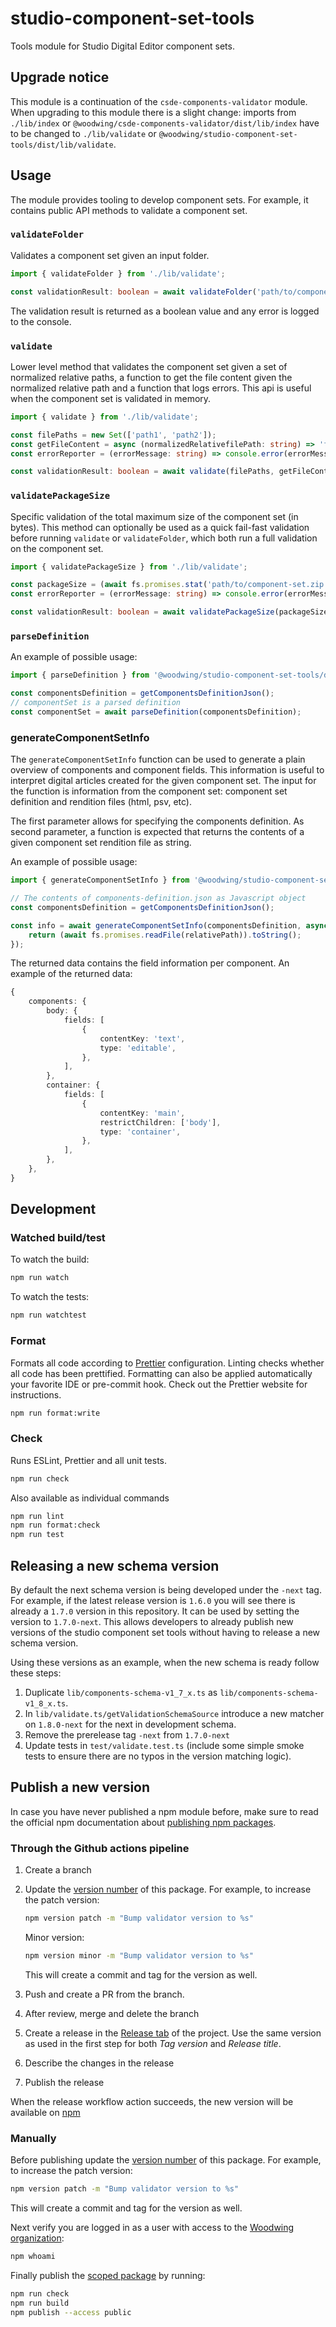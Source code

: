 # studio-component-set-tools

Tools module for Studio Digital Editor component sets.

## Upgrade notice

This module is a continuation of the `csde-components-validator` module. When upgrading to this module there is a slight change: imports from `./lib/index` or `@woodwing/csde-components-validator/dist/lib/index` have to be changed to `./lib/validate` or `@woodwing/studio-component-set-tools/dist/lib/validate`.

## Usage

The module provides tooling to develop component sets. For example, it contains public API methods to validate a component set.

### `validateFolder`

Validates a component set given an input folder.

```ts
import { validateFolder } from './lib/validate';

const validationResult: boolean = await validateFolder('path/to/component-set');
```

The validation result is returned as a boolean value and any error is logged to the console.

### `validate`

Lower level method that validates the component set given a set of normalized relative paths, a function to get the file content given the normalized relative path and a function that logs errors. This api is useful when the component set is validated in memory.

```ts
import { validate } from './lib/validate';

const filePaths = new Set(['path1', 'path2']);
const getFileContent = async (normalizedRelativefilePath: string) => 'fileContent';
const errorReporter = (errorMessage: string) => console.error(errorMessage);

const validationResult: boolean = await validate(filePaths, getFileContent, errorReporter);
```

### `validatePackageSize`

Specific validation of the total maximum size of the component set (in bytes). This method can optionally be used as a quick fail-fast validation before running `validate` or `validateFolder`, which both run a full validation on the component set.

```ts
import { validatePackageSize } from './lib/validate';

const packageSize = (await fs.promises.stat('path/to/component-set.zip')).size;
const errorReporter = (errorMessage: string) => console.error(errorMessage);

const validationResult: boolean = await validatePackageSize(packageSize, errorReporter);
```

### `parseDefinition`

An example of possible usage:

```ts
import { parseDefinition } from '@woodwing/studio-component-set-tools/dist/parser';

const componentsDefinition = getComponentsDefinitionJson();
// componentSet is a parsed definition
const componentSet = await parseDefinition(componentsDefinition);
```

### generateComponentSetInfo

The `generateComponentSetInfo` function can be used to generate a plain overview of components and component fields. This information is useful to interpret digital articles created for the given component set. The input for the function is information from the component set: component set definition and rendition files (html, psv, etc).

The first parameter allows for specifying the components definition. As second parameter, a function is expected that returns the contents of a given component set rendition file as string.

An example of possible usage:

```ts
import { generateComponentSetInfo } from '@woodwing/studio-component-set-tools/dist/utils';

// The contents of components-definition.json as Javascript object
const componentsDefinition = getComponentsDefinitionJson();

const info = await generateComponentSetInfo(componentsDefinition, async (relativePath: string) => {
    return (await fs.promises.readFile(relativePath)).toString();
});
```

The returned data contains the field information per component. An example of the returned data:

```ts
{
    components: {
        body: {
            fields: [
                {
                    contentKey: 'text',
                    type: 'editable',
                },
            ],
        },
        container: {
            fields: [
                {
                    contentKey: 'main',
                    restrictChildren: ['body'],
                    type: 'container',
                },
            ],
        },
    },
}
```

## Development

### Watched build/test

To watch the build:

```bash
npm run watch
```

To watch the tests:

```bash
npm run watchtest
```

### Format

Formats all code according to [Prettier](https://prettier.io) configuration. Linting checks whether all code has been prettified. Formatting can also be applied automatically your favorite IDE or pre-commit hook. Check out the Prettier website for instructions.

```bash
npm run format:write
```

### Check

Runs ESLint, Prettier and all unit tests.

```bash
npm run check
```

Also available as individual commands

```bash
npm run lint
npm run format:check
npm run test
```

## Releasing a new schema version

By default the next schema version is being developed under the `-next` tag. For example, if the latest release version is `1.6.0` you will see there is already a `1.7.0` version in this repository. It can be used by setting the version to `1.7.0-next`. This allows developers to already publish new versions of the studio component set tools without having to release a new schema version.

Using these versions as an example, when the new schema is ready follow these steps:

1. Duplicate `lib/components-schema-v1_7_x.ts` as `lib/components-schema-v1_8_x.ts`.
2. In `lib/validate.ts/getValidationSchemaSource` introduce a new matcher on `1.8.0-next` for the next in development schema.
3. Remove the prerelease tag `-next` from `1.7.0-next`
4. Update tests in `test/validate.test.ts` (include some simple smoke tests to ensure there are no typos in the version matching logic).

## Publish a new version

In case you have never published a npm module before, make sure to read the official npm documentation about [publishing npm packages](https://docs.npmjs.com/packages-and-modules/contributing-packages-to-the-registry).

### Through the Github actions pipeline

1. Create a branch
1. Update the [version number](https://docs.npmjs.com/updating-your-published-package-version-number) of this package. For example, to increase the patch version:

    ```bash
    npm version patch -m "Bump validator version to %s"
    ```

    Minor version:

    ```bash
    npm version minor -m "Bump validator version to %s"
    ```

    This will create a commit and tag for the version as well.

1. Push and create a PR from the branch.
1. After review, merge and delete the branch
1. Create a release in the [Release tab](https://github.com/WoodWing/studio-component-set-tools/releases) of the project. Use the same version as used in the first step for both _Tag version_ and _Release title_.
1. Describe the changes in the release
1. Publish the release

When the release workflow action succeeds, the new version will be available on [npm](https://www.npmjs.com/package/@woodwing/studio-component-set-tools)

### Manually

Before publishing update the [version number](https://docs.npmjs.com/updating-your-published-package-version-number) of this package. For example, to increase the patch version:

```bash
npm version patch -m "Bump validator version to %s"
```

This will create a commit and tag for the version as well.

Next verify you are logged in as a user with access to the [Woodwing organization](https://www.npmjs.com/org/woodwing):

```bash
npm whoami
```

Finally publish the [scoped package](https://docs.npmjs.com/creating-and-publishing-scoped-public-packages#publishing-scoped-public-packages) by running:

```bash
npm run check
npm run build
npm publish --access public
```
